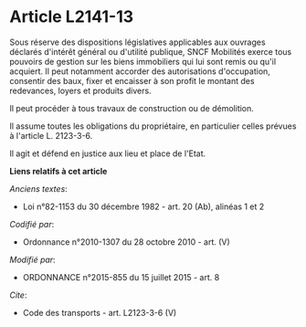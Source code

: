 # Article L2141-13

Sous réserve des dispositions législatives applicables aux ouvrages déclarés d'intérêt général ou d'utilité publique, SNCF
Mobilités exerce tous pouvoirs de gestion sur les biens immobiliers qui lui sont remis ou qu'il acquiert. Il peut notamment
accorder des autorisations d'occupation, consentir des baux, fixer et encaisser à son profit le montant des redevances,
loyers et produits divers. 

Il peut procéder à tous travaux de construction ou de démolition. 

Il assume toutes les obligations du propriétaire, en particulier celles prévues à l'article L. 2123-3-6. 

Il agit et défend en justice aux lieu et place de l'Etat.

**Liens relatifs à cet article**

_Anciens textes_:

  - Loi n°82-1153 du 30 décembre 1982 - art. 20 (Ab), alinéas 1 et 2

_Codifié par_:

  - Ordonnance n°2010-1307 du 28 octobre 2010 - art. (V)

_Modifié par_:

  - ORDONNANCE n°2015-855 du 15 juillet 2015 - art. 8

_Cite_:

  - Code des transports - art. L2123-3-6 (V)
